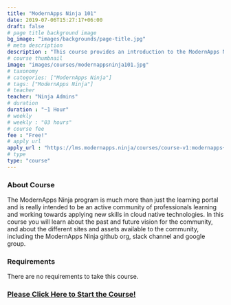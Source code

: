 ```yaml
---
title: "ModernApps Ninja 101"
date: 2019-07-06T15:27:17+06:00
draft: false
# page title background image
bg_image: "images/backgrounds/page-title.jpg"
# meta description
description : "This course provides an introduction to the ModernApps Ninja community."
# course thumbnail
image: "images/courses/modernappsninja101.jpg"
# taxonomy
# categories: ["ModernApps Ninja"]
# tags: ["ModernApps Ninja"]
# teacher
teacher: "Ninja Admins"
# duration
duration : "~1 Hour"
# weekly
# weekly : "03 hours"
# course fee
fee : "Free!"
# apply url
apply_url : "https://lms.modernapps.ninja/courses/course-v1:modernapps+COU-MN7417+Perpetual/about"
# type
type: "course"
---
```


### About Course

The ModernApps Ninja program is much more than just the learning portal and is really intended to be an active community of professionals learning and working towards applying new skills in cloud native technologies. In this course you will learn about the past and future vision for the community, and about the different sites and assets available to the community, including the ModernApps Ninja github org, slack channel and google group. </p>

### Requirements

There are no requirements to take this course.

### [Please Click Here to Start the Course!](https://www.modernapps.ninja/courses/course-v1:modernapps+COU-MC3546+Perpetual/about)